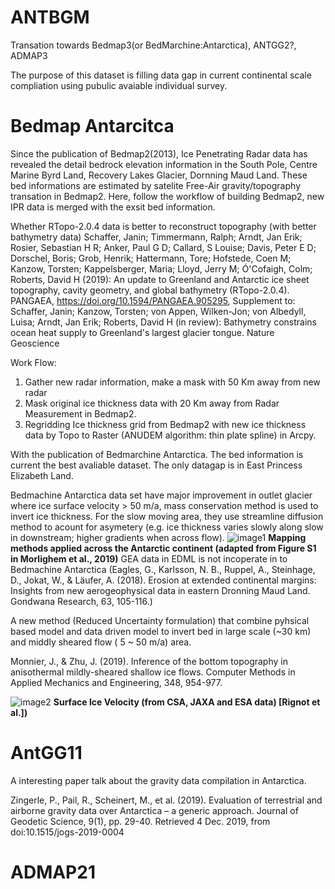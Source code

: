 # ANTBGM
Transation towards Bedmap3(or BedMarchine:Antarctica), ANTGG2?, ADMAP3

The purpose of this dataset is filling data gap in current continental scale compliation using pubulic avaiable individual survey.


# Bedmap Antarcitca

Since the publication of Bedmap2(2013), Ice Penetrating Radar data has revealed the detail bedrock elevation information in the South Pole, Centre Marine Byrd Land, Recovery Lakes Glacier, Dornning Maud Land. These bed informations are estimated by satelite Free-Air gravity/topography transation in Bedmap2. Here, follow the workflow of building Bedmap2, new IPR data is merged with the exsit bed information.

Whether RTopo-2.0.4 data is better to reconstruct topography (with better bathymetry data) 
Schaffer, Janin; Timmermann, Ralph; Arndt, Jan Erik; Rosier, Sebastian H R; Anker, Paul G D; Callard, S Louise; Davis, Peter E D; Dorschel, Boris; Grob, Henrik; Hattermann, Tore; Hofstede, Coen M; Kanzow, Torsten; Kappelsberger, Maria; Lloyd, Jerry M; Ó'Cofaigh, Colm; Roberts, David H (2019): An update to Greenland and Antarctic ice sheet topography, cavity geometry, and global bathymetry (RTopo-2.0.4). PANGAEA, https://doi.org/10.1594/PANGAEA.905295, Supplement to: Schaffer, Janin; Kanzow, Torsten; von Appen, Wilken-Jon; von Albedyll, Luisa; Arndt, Jan Erik; Roberts, David H (in review): Bathymetry constrains ocean heat supply to Greenland's largest glacier tongue. Nature Geoscience

Work Flow:

1. Gather new radar information, make a mask with 50 Km away from new radar 
2. Mask original ice thickness data with 20 Km away from Radar Measurement in Bedmap2.
3. Regridding Ice thickness grid from Bedmap2 with new ice thickness data by Topo to Raster (ANUDEM algorithm: thin plate spline) in Arcpy.

With the publication of Bedmarchine Antarctica. The bed information is current the best avaliable dataset. The only datagap is in East Princess Elizabeth Land.

Bedmachine Antarctica data set have major improvement in outlet glacier where ice surface velocity > 50 m/a, mass conservation method is used to invert ice thickness.
For the slow moving area, they use streamline diffusion method to acount for asymetery (e.g. ice thickness varies slowly along slow in downstream; higher gradients when across flow).
![image1](https://nsidc.org/sites/nsidc.org/files/images/mapping_sources(1).png)
**Mapping methods applied across the Antarctic continent (adapted from Figure S1 in Morlighem et al., 2019)**
GEA data in EDML is not incoperate in to Bedmachine Antarctica (Eagles, G., Karlsson, N. B., Ruppel, A., Steinhage, D., Jokat, W., & Läufer, A. (2018). Erosion at extended continental margins: Insights from new aerogeophysical data in eastern Dronning Maud Land. Gondwana Research, 63, 105-116.)

A new method (Reduced Uncertainty formulation) that combine pyhsical based model and data driven model to invert bed in large scale (~30 km) and middly sheared flow ( 5 ~ 50 m/a) area.

Monnier, J., & Zhu, J. (2019). Inference of the bottom topography in anisothermal mildly-sheared shallow ice flows. Computer Methods in Applied Mechanics and Engineering, 348, 954-977.

![image2](https://swot.jpl.nasa.gov/images/monnier_c_figure1.png)
**Surface Ice Velocity (from CSA, JAXA and ESA data) [Rignot et al.])**


# AntGG11

A interesting paper talk about the gravity data compilation in Antarctica.

Zingerle, P., Pail, R., Scheinert, M., et al. (2019). Evaluation of terrestrial and airborne gravity data over Antarctica – a generic approach. Journal of Geodetic Science, 9(1), pp. 29-40. Retrieved 4 Dec. 2019, from doi:10.1515/jogs-2019-0004






# ADMAP21
